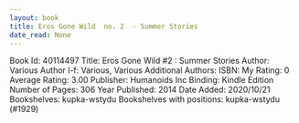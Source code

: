 ```yaml
---
layout: book
title: Eros Gone Wild  no. 2  - Summer Stories
date_read: None
---
```


Book Id: 40114497
Title: Eros Gone Wild #2 : Summer Stories
Author: Various
Author l-f: Various, Various
Additional Authors: 
ISBN: 
My Rating: 0
Average Rating: 3.00
Publisher: Humanoids Inc
Binding: Kindle Edition
Number of Pages: 306
Year Published: 2014
Date Added: 2020/10/21
Bookshelves: kupka-wstydu
Bookshelves with positions: kupka-wstydu (#1929)

